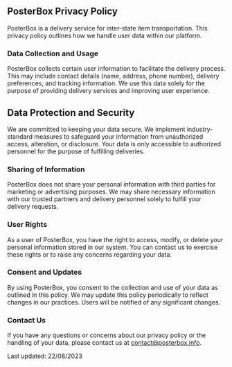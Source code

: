 ## PosterBox Privacy Policy

PosterBox is a delivery service for inter-state item transportation. This privacy policy outlines how we handle user data within our platform.

### Data Collection and Usage
PosterBox collects certain user information to facilitate the delivery process. This may include contact details (name, address, phone number), delivery preferences, and tracking information. We use this data solely for the purpose of providing delivery services and improving user experience.

## Data Protection and Security
We are committed to keeping your data secure. We implement industry-standard measures to safeguard your information from unauthorized access, alteration, or disclosure. Your data is only accessible to authorized personnel for the purpose of fulfilling deliveries.

### Sharing of Information
PosterBox does not share your personal information with third parties for marketing or advertising purposes. We may share necessary information with our trusted partners and delivery personnel solely to fulfill your delivery requests.

### User Rights
As a user of PosterBox, you have the right to access, modify, or delete your personal information stored in our system. You can contact us to exercise these rights or to raise any concerns regarding your data.

### Consent and Updates
By using PosterBox, you consent to the collection and use of your data as outlined in this policy. We may update this policy periodically to reflect changes in our practices. Users will be notified of any significant changes.

### Contact Us
If you have any questions or concerns about our privacy policy or the handling of your data, please contact us at contact@posterbox.info.

Last updated: 22/08/2023
